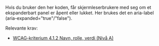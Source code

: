 Hvis du bruker den her koden, får skjermleserbrukere med seg om et ekspanderbart panel er åpent eller lukket. Her brukes det en aria-label (aria-expanded="true"/"false").


Relevante krav:

- [WCAG-kriterium 4.1.2 Navn, rolle, verdi (Nivå A)](https://uu.difi.no/krav-og-regelverk/wcag-20-standarden/412-navn-rolle-verdi-niva)

